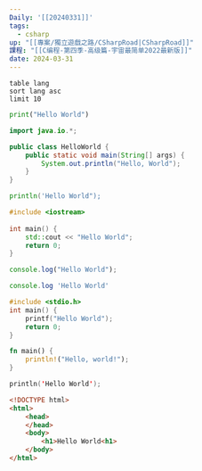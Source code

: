 ```yaml
---
Daily: '[[20240331]]'
tags:
  - csharp
up: "[[專案/獨立遊戲之路/CSharpRoad|CSharpRoad]]"
課程: "[[C编程-第四季-高级篇-宇宙最简单2022最新版]]"
date: 2024-03-31
---
```


```dataview {'title':"Top-10"}
table lang
sort lang asc
limit 10
```

```Python {'title':'hallo.py'}
print("Hello World")
```

```Java {'title':'hallo.java'}
import java.io.*;

public class HelloWorld {
    public static void main(String[] args) {
        System.out.println("Hello, World");
    }
}
```

```Go {'title':'hallo.go'}
println('Hello World");
```
```Cpp {'title':'hallo.cpp'}
#include <iostream>
 
int main() {
    std::cout << "Hello World";
    return 0;
}
```
```JavaScript {'title':'hallo.js'}
console.log("Hello World");
```
```TypeScript {'title':'hallo.ts'}
console.log 'Hello World'
```
```C {'title':'hallo.c'}
#include <stdio.h>
int main() {
    printf("Hello World");
    return 0;
}
```
```Rust {'title':'hallo.rs'}
fn main() {
    println!("Hello, world!");
}
```
```Swift {'title':'hallo.swift'}
println('Hello World');
```
```HTML {'title':'hallo.html'}
<!DOCTYPE html>
<html>
    <head>
    </head>
    <body>
        <h1>Hello World<h1>
    </body>
</html>
```